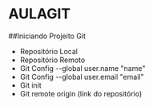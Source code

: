 # AULAGIT
##Iniciando Projeito Git

- Repositório Local
- Repositório Remoto
- Git Config --global user.name "name"
- Git Config --global user.email "email"
- Git init
- Git remote origin (link do repositório)
